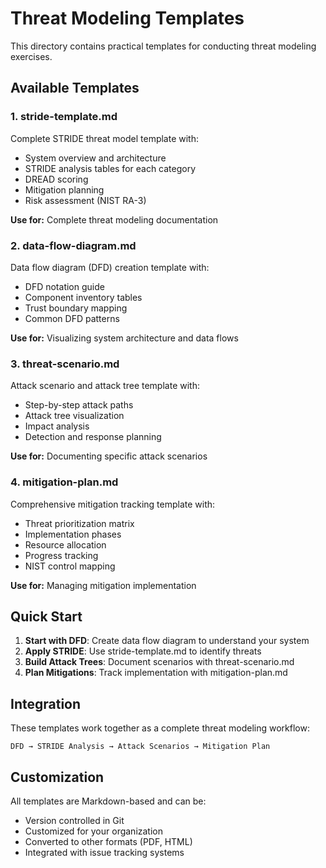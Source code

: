 # Threat Modeling Templates

This directory contains practical templates for conducting threat modeling exercises.

## Available Templates

### 1. stride-template.md
Complete STRIDE threat model template with:
- System overview and architecture
- STRIDE analysis tables for each category
- DREAD scoring
- Mitigation planning
- Risk assessment (NIST RA-3)

**Use for:** Complete threat modeling documentation

### 2. data-flow-diagram.md
Data flow diagram (DFD) creation template with:
- DFD notation guide
- Component inventory tables
- Trust boundary mapping
- Common DFD patterns

**Use for:** Visualizing system architecture and data flows

### 3. threat-scenario.md
Attack scenario and attack tree template with:
- Step-by-step attack paths
- Attack tree visualization
- Impact analysis
- Detection and response planning

**Use for:** Documenting specific attack scenarios

### 4. mitigation-plan.md
Comprehensive mitigation tracking template with:
- Threat prioritization matrix
- Implementation phases
- Resource allocation
- Progress tracking
- NIST control mapping

**Use for:** Managing mitigation implementation

## Quick Start

1. **Start with DFD**: Create data flow diagram to understand your system
2. **Apply STRIDE**: Use stride-template.md to identify threats
3. **Build Attack Trees**: Document scenarios with threat-scenario.md
4. **Plan Mitigations**: Track implementation with mitigation-plan.md

## Integration

These templates work together as a complete threat modeling workflow:

```
DFD → STRIDE Analysis → Attack Scenarios → Mitigation Plan
```

## Customization

All templates are Markdown-based and can be:
- Version controlled in Git
- Customized for your organization
- Converted to other formats (PDF, HTML)
- Integrated with issue tracking systems
